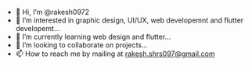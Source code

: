 - 👋 Hi, I’m @rakesh0972
- 👀 I’m interested in graphic design, UI/UX, web developemnt and flutter developemt...
- 🌱 I’m currently learning web design and flutter...
- 💞️ I’m looking to collaborate on projects...
- 📫 How to reach me by mailing at rakesh.shrs097@gmail.com

<!---
rakesh0972/rakesh0972 is a ✨ special ✨ repository because its `README.md` (this file) appears on your GitHub profile.
You can click the Preview link to take a look at your changes.
--->
